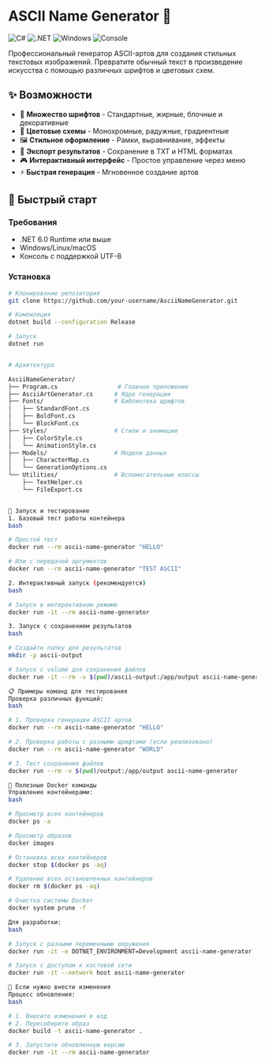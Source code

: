 # ASCII Name Generator 🎨

![C#](https://img.shields.io/badge/C%23-239120?style=for-the-badge&logo=c-sharp&logoColor=white)
![.NET](https://img.shields.io/badge/.NET-6.0-purple?style=for-the-badge)
![Windows](https://img.shields.io/badge/Windows-10%2B-blue?style=for-the-badge)
![Console](https://img.shields.io/badge/Console-App-green?style=for-the-badge)

Профессиональный генератор ASCII-артов для создания стильных текстовых изображений. Превратите обычный текст в произведение искусства с помощью различных шрифтов и цветовых схем.

## ✨ Возможности

- 🎯 **Множество шрифтов** - Стандартные, жирные, блочные и декоративные
- 🌈 **Цветовые схемы** - Монохромные, радужные, градиентные
- 🖼️ **Стильное оформление** - Рамки, выравнивание, эффекты
- 💾 **Экспорт результатов** - Сохранение в TXT и HTML форматах
- 🎮 **Интерактивный интерфейс** - Простое управление через меню
- ⚡ **Быстрая генерация** - Мгновенное создание артов

## 🚀 Быстрый старт

### Требования
- .NET 6.0 Runtime или выше
- Windows/Linux/macOS
- Консоль с поддержкой UTF-8

### Установка
```bash
# Клонирование репозитория
git clone https://github.com/your-username/AsciiNameGenerator.git

# Компиляция
dotnet build --configuration Release

# Запуск
dotnet run


# Архитектура 

AsciiNameGenerator/
├── Program.cs                 # Главное приложение
├── AsciiArtGenerator.cs      # Ядро генерации
├── Fonts/                    # Библиотека шрифтов
│   ├── StandardFont.cs
│   ├── BoldFont.cs
│   └── BlockFont.cs
├── Styles/                   # Стили и анимации
│   ├── ColorStyle.cs
│   └── AnimationStyle.cs
├── Models/                   # Модели данных
│   ├── CharacterMap.cs
│   └── GenerationOptions.cs
└── Utilities/                # Вспомогательные классы
    ├── TextHelper.cs
    └── FileExport.cs


🚀 Запуск и тестирование
1. Базовый тест работы контейнера
bash

# Простой тест
docker run --rm ascii-name-generator "HELLO"

# Или с передачей аргументов
docker run --rm ascii-name-generator "TEST ASCII"

2. Интерактивный запуск (рекомендуется)
bash

# Запуск в интерактивном режиме
docker run -it --rm ascii-name-generator

3. Запуск с сохранением результатов
bash

# Создайте папку для результатов
mkdir -p ascii-output

# Запуск с volume для сохранения файлов
docker run -it --rm -v $(pwd)/ascii-output:/app/output ascii-name-generator

📋 Примеры команд для тестирования
Проверка различных функций:
bash

# 1. Проверка генерации ASCII артов
docker run --rm ascii-name-generator "HELLO"

# 2. Проверка работы с разными шрифтами (если реализовано)
docker run --rm ascii-name-generator "WORLD"

# 3. Тест сохранения файлов
docker run --rm -v $(pwd)/output:/app/output ascii-name-generator

🐳 Полезные Docker команды
Управление контейнерами:
bash

# Просмотр всех контейнеров
docker ps -a

# Просмотр образов
docker images

# Остановка всех контейнеров
docker stop $(docker ps -aq)

# Удаление всех остановленных контейнеров
docker rm $(docker ps -aq)

# Очистка системы Docker
docker system prune -f

Для разработки:
bash

# Запуск с разными переменными окружения
docker run -it -e DOTNET_ENVIRONMENT=Development ascii-name-generator

# Запуск с доступом к хостовой сети
docker run -it --network host ascii-name-generator

🔧 Если нужно внести изменения
Процесс обновления:
bash

# 1. Внесите изменения в код
# 2. Пересоберите образ
docker build -t ascii-name-generator .

# 3. Запустите обновленную версию
docker run -it --rm ascii-name-generator
